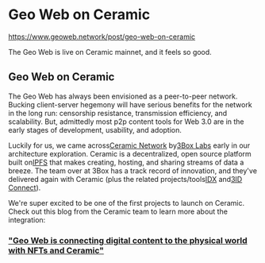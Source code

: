 # Geo Web on Ceramic

https://www.geoweb.network/post/geo-web-on-ceramic

The Geo Web is live on Ceramic mainnet, and it feels so good.

## Geo Web on Ceramic

The Geo Web has always been envisioned as a peer-to-peer network. Bucking client-server hegemony will have serious benefits for the network in the long run: censorship resistance, transmission efficiency, and scalability. But, admittedly most p2p content tools for Web 3.0 are in the early stages of development, usability, and adoption.

Luckily for us, we came across[Ceramic Network](https://ceramic.network/) by[3Box Labs](https://3boxlabs.com/) early in our architecture exploration. Ceramic is a decentralized, open source platform built on[IPFS](https://ipfs.io/) that makes creating, hosting, and sharing streams of data a breeze. The team over at 3Box has a track record of innovation, and they&#39;ve delivered again with Ceramic (plus the related projects/tools[IDX](https://idx.xyz/) and[3ID Connect](https://ceramicstudio.github.io/web-playground/)).

We&#39;re super excited to be one of the first projects to launch on Ceramic. Check out this blog from the Ceramic team to learn more about the integration:

### [**&quot;Geo Web is connecting digital content to the physical world with NFTs and Ceramic&quot;**](https://blog.ceramic.network/geo-web-is-connecting-digital-content-to-the-physical-world-with-nfts-and-ceramic/)
